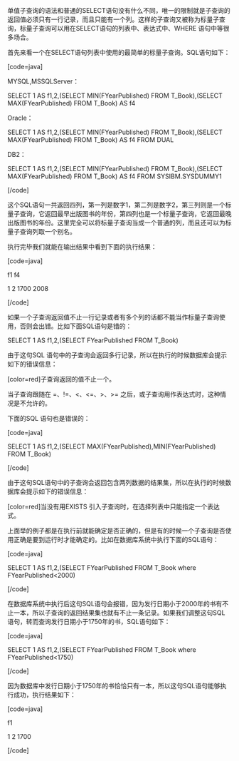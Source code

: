 单值子查询的语法和普通的SELECT语句没有什么不同，唯一的限制就是子查询的返回值必须只有一行记录，而且只能有一个列。这样的子查询又被称为标量子查询，标量子查询可以用在SELECT语句的列表中、表达式中、WHERE 语句中等很多场合。
首先来看一个在SELECT语句列表中使用的最简单的标量子查询。SQL语句如下：
[code=java]
MYSQL,MSSQLServer：
SELECT 1 AS f1,2,(SELECT MIN(FYearPublished) FROM T_Book),(SELECT MAX(FYearPublished) FROM T_Book) AS f4
Oracle：
SELECT 1 AS f1,2,(SELECT MIN(FYearPublished) FROM T_Book),(SELECT MAX(FYearPublished) FROM T_Book) AS f4 FROM DUAL
DB2：
SELECT 1 AS f1,2,(SELECT MIN(FYearPublished) FROM T_Book),(SELECT MAX(FYearPublished) FROM T_Book) AS f4 FROM SYSIBM.SYSDUMMY1
[/code]
这个SQL语句一共返回四列，第一列是数字1，第二列是数字2，第三列则是一个标量子查询，它返回最早出版图书的年份，第四列也是一个标量子查询，它返回最晚出版图书的年份。这里完全可以将标量子查询当成一个普通的列，而且还可以为标量子查询列取一个别名。
执行完毕我们就能在输出结果中看到下面的执行结果：
[code=java]
f1 f4
1 2 1700 2008
[/code]
如果一个子查询返回值不止一行记录或者有多个列的话都不能当作标量子查询使用，否则会出错。比如下面SQL语句是错的：
SELECT 1 AS f1,2,(SELECT FYearPublished FROM T_Book)
由于这句SQL 语句中的子查询会返回多行记录，所以在执行的时候数据库会提示如下的错误信息：
[color=red]子查询返回的值不止一个。
当子查询跟随在 =、!=、<、<=、>、>= 之后，或子查询用作表达式时，这种情况是不允许的。
下面的SQL 语句也是错误的：
[code=java]
SELECT 1 AS f1,2,(SELECT MAX(FYearPublished),MIN(FYearPublished) FROM T_Book)
[/code]
由于这句SQL语句中的子查询会返回包含两列数据的结果集，所以在执行的时候数据库会提示如下的错误信息：
[color=red]当没有用EXISTS 引入子查询时，在选择列表中只能指定一个表达式。
上面举的例子都是在执行前就能确定是否正确的，但是有的时候一个子查询是否使用正确是要到运行时才能确定的。比如在数据库系统中执行下面的SQL语句：
[code=java]
SELECT 1 AS f1,2,(SELECT FYearPublished FROM T_Book where FYearPublished<2000)
[/code]
在数据库系统中执行后这句SQL语句会报错，因为发行日期小于2000年的书有不止一本，所以子查询的返回结果集也就有不止一条记录。如果我们调整这句SQL 语句，转而查询发行日期小于1750年的书，SQL语句如下：
[code=java]
SELECT 1 AS f1,2,(SELECT FYearPublished FROM T_Book where FYearPublished<1750)
[/code]
因为数据库中发行日期小于1750年的书恰恰只有一本，所以这句SQL语句能够执行成功，执行结果如下：
[code=java]
f1
1 2 1700
[/code]